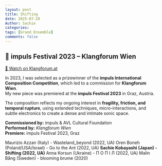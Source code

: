 ```yaml
---
layout: post
title: Shifting
date: 2025-07-28
Author: Sachie
categories: 
tags: [Grand Ensemble]
comments: false
---
```


## 🎼 impuls Festival 2023 – Klangforum Wien  
[🎥 Watch on Klangforum.at](https://en.klangforum.at/videos/impuls-festival-2023-preistragerkonzert)

In 2023, I was selected as a prizewinner of the **impuls International Composition Competition**, which led to a commission for **Klangforum Wien**.  
My new piece was premiered at the **impuls Festival 2023** in Graz, Austria.

The composition reflects my ongoing interest in **fragility, friction, and temporal rupture**, using extended techniques, micro-interactions, and subtle electronics to create a dense and intimate sonic space.

**Commissioned by:** impuls & AVL Cultural Foundation  
**Performed by:** *Klangforum Wien*  
**Premiere:** impuls Festival 2023, Graz

Maurizio Azzan (Italy) - Wasteland_beyond (2022, UA)
Oren Boneh (Poland/USA/Israel) - Go to the Ant (2022, UA)
**Sachie Kobayashi (Japan) - Shifting (2022, UA)**
Anna Korsun (Ukraine) - П О П І Л (2022, UA)
Malin Bång (Sweden) - blooming brume (2020)
